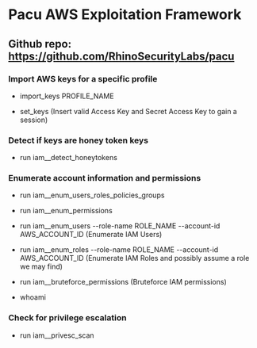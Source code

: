 # Pacu AWS Exploitation Framework

## Github repo: https://github.com/RhinoSecurityLabs/pacu

### Import AWS keys for a specific profile

 - import_keys PROFILE_NAME

 - set_keys (Insert valid Access Key and Secret Access Key to gain a session)

### Detect if keys are honey token keys

 - run iam__detect_honeytokens

### Enumerate account information and permissions

 - run iam__enum_users_roles_policies_groups

 - run iam__enum_permissions

 - run iam__enum_users --role-name ROLE_NAME --account-id AWS_ACCOUNT_ID (Enumerate IAM Users)

 - run iam__enum_roles --role-name ROLE_NAME --account-id AWS_ACCOUNT_ID (Enumerate IAM Roles and possibly assume a role we may find)

 - run iam__bruteforce_permissions (Bruteforce IAM permissions)

 - whoami

### Check for privilege escalation

 - run iam__privesc_scan
